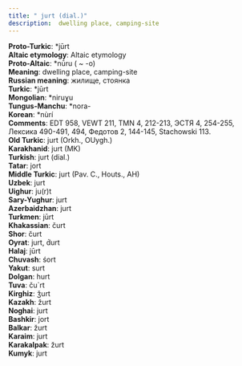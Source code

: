 ```yaml
---
title: " jurt (dial.)"
description:  dwelling place, camping-site
---
```


<strong>Proto-Turkic</strong>:  *jūrt<br>
<strong>Altaic etymology</strong>:  Altaic etymology<br>
<strong> Proto-Altaic</strong>:  *nū́ru ( ~ -o)<br>
<strong>Meaning</strong>:  dwelling place, camping-site<br>
<strong>Russian meaning</strong>:  жилище, стоянка<br>
<strong>Turkic</strong>:  *jūrt<br>
<strong>Mongolian</strong>:  *niruɣu<br>
<strong>Tungus-Manchu</strong>:  *nora-<br>
<strong>Korean</strong>:  *nùrí<br>
<strong>Comments</strong>:  EDT 958, VEWT 211, TMN 4, 212-213, ЭСТЯ 4, 254-255, Лексика 490-491, 494, Федотов 2, 144-145, Stachowski 113.<br>
<strong>Old Turkic</strong>:  jurt (Orkh., OUygh.)<br>
<strong>Karakhanid</strong>:  jurt (MK)<br>
<strong>Turkish</strong>:  jurt (dial.)<br>
<strong>Tatar</strong>:  jort<br>
<strong>Middle Turkic</strong>:  jurt (Pav. C., Houts., AH)<br>
<strong>Uzbek</strong>:  jurt<br>
<strong>Uighur</strong>:  ju(r)t<br>
<strong>Sary-Yughur</strong>:  jurt<br>
<strong>Azerbaidzhan</strong>:  jurt<br>
<strong>Turkmen</strong>:  jūrt<br>
<strong>Khakassian</strong>:  čurt<br>
<strong>Shor</strong>:  čurt<br>
<strong>Oyrat</strong>:  jurt, d́urt<br>
<strong>Halaj</strong>:  jūrt<br>
<strong>Chuvash</strong>:  śort<br>
<strong>Yakut</strong>:  surt<br>
<strong>Dolgan</strong>:  hurt<br>
<strong>Tuva</strong>:  ču`rt<br>
<strong>Kirghiz</strong>:  ǯurt<br>
<strong>Kazakh</strong>:  žurt<br>
<strong>Noghai</strong>:  jurt<br>
<strong>Bashkir</strong>:  jort<br>
<strong>Balkar</strong>:  žurt<br>
<strong>Karaim</strong>:  jurt<br>
<strong>Karakalpak</strong>:  žurt<br>
<strong>Kumyk</strong>:  jurt<br>


